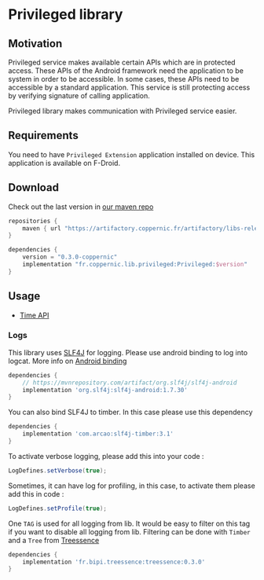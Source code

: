Privileged library
==================

## Motivation

Privileged service makes available certain APIs which are in protected access. These APIs of the Android framework need the application to
be system in order to be accessible.
In some cases, these APIs need to be accessible by a standard application.
This service is still protecting access by verifying signature of calling application.

Privileged library makes communication with Privileged service easier.

## Requirements

You need to have `Privileged Extension` application installed on device. This application is available on F-Droid.

## Download

Check out the last version in [our maven repo](https://artifactory.coppernic.fr/artifactory/webapp/#/artifacts/browse/tree/General/libs-release-coppernic/fr/coppernic/lib/privileged/Privileged)

```groovy
repositories {
    maven { url "https://artifactory.coppernic.fr/artifactory/libs-release" }
}

dependencies {
    version = "0.3.0-coppernic"
    implementation "fr.coppernic.lib.privileged:Privileged:$version"
}
```

## Usage

- [Time API](fr/privileged/time.md)

### Logs

This library uses [SLF4J](http://www.slf4j.org/) for logging. Please use android binding to
log into logcat. More info on [Android binding](http://www.slf4j.org/android/)

```groovy
dependencies {
    // https://mvnrepository.com/artifact/org.slf4j/slf4j-android
    implementation 'org.slf4j:slf4j-android:1.7.30'
}
```

You can also bind SLF4J to timber. In this case please use this dependency

```groovy
dependencies {
    implementation 'com.arcao:slf4j-timber:3.1'
}
```

To activate verbose logging, please add this into your code :

```java
LogDefines.setVerbose(true);
```

Sometimes, it can have log for profiling, in this case, to activate them please add
this in code :

```java
LogDefines.setProfile(true);
```

One `TAG` is used for all logging from lib. It would be easy to filter on this tag if you
want to disable all logging from lib. Filtering can be done with `Timber` and a `Tree`
from [Treessence](https://github.com/bastienpaulfr/Treessence)


```groovy
dependencies {
    implementation 'fr.bipi.treessence:treessence:0.3.0'
}
```
